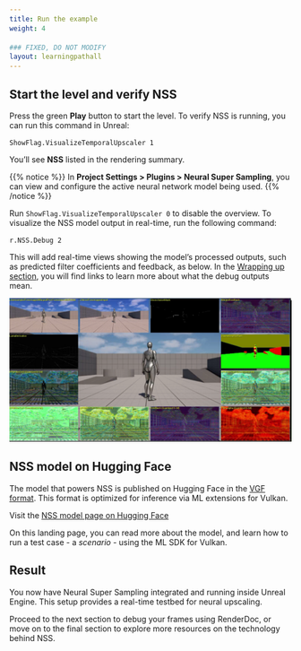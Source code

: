 ```yaml
---
title: Run the example
weight: 4

### FIXED, DO NOT MODIFY
layout: learningpathall
---
```


## Start the level and verify NSS

Press the green **Play** button to start the level. To verify NSS is running, you can run this command in Unreal:
   ```
   ShowFlag.VisualizeTemporalUpscaler 1
   ```
You’ll see **NSS** listed in the rendering summary.

{{% notice %}}
In **Project Settings > Plugins > Neural Super Sampling**, you can view and configure the active neural network model being used.
{{% /notice %}}

Run `ShowFlag.VisualizeTemporalUpscaler 0` to disable the overview. To visualize the NSS model output in real-time, run the following command:
   ```
   r.NSS.Debug 2
   ```

This will add real-time views showing the model’s processed outputs, such as predicted filter coefficients and feedback, as below. In the [Wrapping up section](/learning-paths/mobile-graphics-and-gaming/nss-unreal/6-wrapping-up), you will find links to learn more about what the debug outputs mean.

![Debug view of Neural Super Sampling model output in Unreal Engine#center](./images/nss_debug.png "Figure 6: Visualize NSS model debug output in real time.")

## NSS model on Hugging Face

The model that powers NSS is published on Hugging Face in the [VGF format](https://github.com/arm/ai-ml-sdk-vgf-library). This format is optimized for inference via ML extensions for Vulkan.

Visit the [NSS model page on Hugging Face](https://huggingface.co/Arm/neural-super-sampling/)

On this landing page, you can read more about the model, and learn how to run a test case - a _scenario_ - using the ML SDK for Vulkan.

## Result

You now have Neural Super Sampling integrated and running inside Unreal Engine. This setup provides a real-time testbed for neural upscaling.

Proceed to the next section to debug your frames using RenderDoc, or move on to the final section to explore more resources on the technology behind NSS.
